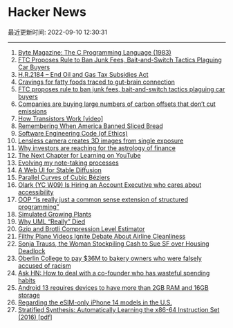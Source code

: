 # Hacker News

最近更新时间: 2022-09-10 12:30:31

--- 
1. [Byte Magazine: The C Programming Language (1983)](https://archive.org/details/byte-magazine-1983-08) 
2. [FTC Proposes Rule to Ban Junk Fees, Bait-and-Switch Tactics Plaguing Car Buyers](https://www.ftc.gov/news-events/news/press-releases/2022/06/ftc-proposes-rule-ban-junk-fees-bait-switch-tactics-plaguing-car-buyers) 
3. [H.R.2184 – End Oil and Gas Tax Subsidies Act](https://www.congress.gov/bill/117th-congress/house-bill/2184) 
4. [Cravings for fatty foods traced to gut-brain connection](https://zuckermaninstitute.columbia.edu/cravings-fatty-foods-traced-gut-brain-connection) 
5. [FTC proposes rule to ban junk fees, bait-and-switch tactics plaguing car buyers](https://www.ftc.gov/news-events/news/press-releases/2022/06/ftc-proposes-rule-ban-junk-fees-bait-switch-tactics-plaguing-car-buyers) 
6. [Companies are buying large numbers of carbon offsets that don’t cut emissions](https://www.wsj.com/articles/renewables-carbon-credits-do-not-cut-emissions-united-nations-verra-gold-standard-11662644900) 
7. [How Transistors Work [video]](https://www.youtube.com/watch?v=CQtSS6g00h0) 
8. [Remembering When America Banned Sliced Bread](https://www.atlasobscura.com/articles/america-banned-sliced-bread) 
9. [Software Engineering Code (of Ethics)](https://ethics.acm.org/code-of-ethics/software-engineering-code/) 
10. [Lensless camera creates 3D images from single exposure](https://www.optica.org/en-us/about/newsroom/news_releases/2022/september/lensless_camera_creates_3d_images_from_single_expo/) 
11. [Why investors are reaching for the astrology of finance](https://www.economist.com/finance-and-economics/2022/09/01/why-investors-are-reaching-for-the-astrology-of-finance) 
12. [The Next Chapter for Learning on YouTube](https://blog.youtube/news-and-events/the-next-chapter-for-learning-on-youtube/) 
13. [Evolving my note-taking processes](https://codethrasher.com/post/2022-09-09-evolving-my-note-taking-processes/) 
14. [A Web UI for Stable Diffusion](https://github.com/AUTOMATIC1111/stable-diffusion-webui) 
15. [Parallel Curves of Cubic Béziers](https://raphlinus.github.io/curves/2022/09/09/parallel-beziers.html) 
16. [Olark (YC W09) Is Hiring an Account Executive who cares about accessibility](https://olark.hire.trakstar.com/jobs/fk02daq?source=hn) 
17. [OOP “is really just a common sense extension of structured programming”](https://archive.org/details/classconstructio00sess) 
18. [Simulated Growing Plants](https://www.youtube.com/watch?v=NogVlXVsJIs) 
19. [Why UML “Really” Died](https://buttondown.email/hillelwayne/archive/why-uml-really-died/) 
20. [Gzip and Brotli Compression Level Estimator](https://tools.paulcalvano.com/compression.php) 
21. [Filthy Plane Videos Ignite Debate About Airline Cleanliness](https://www.nytimes.com/2022/09/09/travel/dirty-planes.html) 
22. [Sonja Trauss, the Woman Stockpiling Cash to Sue SF over Housing Deadlock](https://sfstandard.com/housing-development/woman-stockpiling-cash-to-sue-sf-over-housing/) 
23. [Oberlin College to pay $36M to bakery owners who were falsely accused of racism](https://www.cnn.com/2022/09/09/us/oberlin-college-bakery-lawsuit-payment-reaj/index.html) 
24. [Ask HN: How to deal with a co-founder who has wasteful spending habits](https://news.ycombinator.com/item?id=32786367) 
25. [Android 13 requires devices to have more than 2GB RAM and 16GB storage](https://android-developers.googleblog.com/2022/09/optimize-for-android-go-lessons-from-google-apps-part-1.html) 
26. [Regarding the eSIM-only iPhone 14 models in the U.S.](https://chrisx.xyz/blog/regarding-esim-only-iphone-14-in-the-us/) 
27. [Stratified Synthesis: Automatically Learning the x86-64 Instruction Set (2016) [pdf]](https://cs.stanford.edu/people/eschkufz/docs/pldi_16.pdf) 
